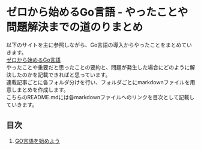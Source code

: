 # ゼロから始めるGo言語 - やったことや問題解決までの道のりまとめ
以下のサイトを主に参照しながら、Go言語の導入からやったことをまとめていきます。<br>
[ゼロから始めるGo言語](https://news.mynavi.jp/techplus/series/gogogo/)<br>
やったことや重要だと思ったことの要約と、問題が発生した場合にどのように解決したのかを記載できればと思っています。<br>
連載記事ごとに各フォルダ分けを行い、フォルダごとにmarkdownファイルを用意しまとめを作成します。<br>
こちらのREADME.mdには各markdownファイルへのリンクを目次として記載していきます。

## 目次

1. [GO言語を始めよう](GO言語を始めよう/Go言語の導入.md)
